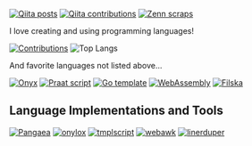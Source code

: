 [![Qiita posts](https://qiita-badge.apiapi.app/s/syuparn/posts.svg)](http://qiita.com/syuparn)
[![Qiita contributions](https://qiita-badge.apiapi.app/s/syuparn/contributions.svg)](http://qiita.com/syuparn)
[![Zenn scraps](https://badgen.org/img/zenn/syuparn/scraps?style=plastic)](https://zenn.dev/syuparn?tab=scraps)

I love creating and using programming languages!

[![Contributions](https://github-readme-stats.vercel.app/api?username=syuparn&theme=vue-dark&show_icons=true)](https://github.com/syuparn)
![Top Langs](https://github-readme-stats.vercel.app/api/top-langs/?username=syuparn&theme=vue-dark&layout=compact)

And favorite languages not listed above...

[![Onyx](https://img.shields.io/badge/Onyx-AAAAAA)](https://onyxlang.io/)
[![Praat script](https://img.shields.io/badge/Praat%20script-violet)](https://www.fon.hum.uva.nl/praat/manual/Scripting.html)
[![Go template](https://img.shields.io/badge/Go%20template-teal)](https://pkg.go.dev/text/template)
[![WebAssembly](https://img.shields.io/badge/WebAssembly-654EF0)](https://webassembly.org/)
[![Filska](https://img.shields.io/badge/Filska-9acd32)](https://github.com/rkneusel9/StrangeCodeBook/blob/master/chapter_12/filska.py)

## Language Implementations and Tools

[![Pangaea](https://github-readme-stats.vercel.app/api/pin/?username=syuparn&repo=Pangaea&theme=vue-dark)](https://github.com/syuparn/Pangaea)
[![onylox](https://github-readme-stats.vercel.app/api/pin/?username=syuparn&repo=onylox&theme=vue-dark)](https://github.com/syuparn/onylox)
[![tmplscript](https://github-readme-stats.vercel.app/api/pin/?username=syuparn&repo=tmplscript&theme=vue-dark)](https://github.com/syuparn/tmplscript)
[![webawk](https://github-readme-stats.vercel.app/api/pin/?username=syuparn&repo=webawk&theme=vue-dark)](https://github.com/Syuparn/webawk)
[![linerduper](https://github-readme-stats.vercel.app/api/pin/?username=syuparn&repo=linerduper&theme=vue-dark)](https://github.com/Syuparn/linerduper)
